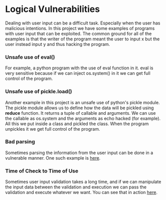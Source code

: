 # Logical Vulnerabilities

Dealing with user input can be a difficult task. Especially when the user has malicious intentions.
In this project we have some examples of programs with user input that can be exploited. The common ground for all of the examples is that the writer of the
program meant the user to input x but the user instead input y and thus hacking the program.

### Unsafe use of eval()
For example, a python program with the use of eval function in it. eval is very sensitive because if we can inject os.system() in it we can get full
control of the program.

### Unsafe use of pickle.load() 
Another example in this project is an unsafe use of python's pickle module. The pickle module allows us to define how the data will be pickled using __reduce__ function.
It returns a tuple of callable and arguments.
We can use the callable as os.system and the arguments as echo hacked (for example).
All this we put inside a class and pickled the class.
When the program unpickles it we get full control of the program.

### Bad parsing
Sometimes parsing the information from the user input can be done in a vulnerable manner. One such example is [here](q3).

### Time of Check to Time of Use
Sometimes user input validation takes a long time, and if we can manipulate the input data between the validation and execution 
we can pass the validation and execute whatever we want.
You can see that in action [here](q5).









